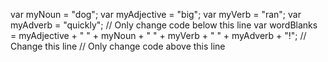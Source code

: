 var myNoun = "dog";
var myAdjective = "big";
var myVerb = "ran";
var myAdverb = "quickly";
// Only change code below this line
var wordBlanks = myAdjective + " " + myNoun + " " + myVerb + " " + myAdverb + "!"; // Change this line
// Only change code above this line
